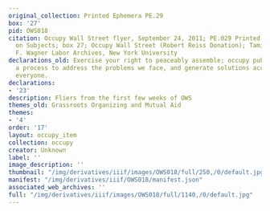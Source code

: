 ```yaml
---
original_collection: Printed Ephemera PE.29
box: '27'
pid: OWS018
citation: Occupy Wall Street flyer, September 24, 2011; PE.029 Printed Ephemera Collection
  on Subjects; box 27; Occupy Wall Street (Robert Reiss Donation); Tamiment Library/Robert
  F. Wagner Labor Archives, New York University
declarations_old: Exercise your right to peaceably assemble; occupy public space;  create
  a process to address the problems we face, and generate solutions accessible to
  everyone.
declarations:
- '23'
description: Fliers from the first few weeks of OWS
themes_old: Grassroots Organizing and Mutual Aid
themes:
- '4'
order: '17'
layout: occupy_item
collection: occupy
creator: Unknown
label: ''
image_description: ''
thumbnail: "/img/derivatives/iiif/images/OWS018/full/250,/0/default.jpg"
manifest: "/img/derivatives/iiif/OWS018/manifest.json"
associated_web_archives: ''
full: "/img/derivatives/iiif/images/OWS018/full/1140,/0/default.jpg"
---
```

